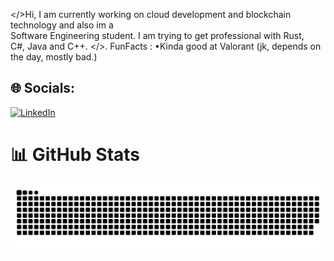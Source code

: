 
 </>Hi, I am currently working on cloud development and blockchain technology and also im a <br>Software Engineering student. I am trying to get professional with Rust, <br>C#, Java and C++.   </>. FunFacts : •Kinda good at Valorant (jk, depends on the day, mostly bad.)  


## 🌐 Socials:
[![LinkedIn](https://img.shields.io/badge/LinkedIn-%230077B5.svg?logo=linkedin&logoColor=white)](https://linkedin.com/in/www.linkedin.com/in/beren-elçin-polat-078829245) 


# 📊 GitHub Stats
![GitHub Snake Graph](https://github.com/berenpolat/berenpolat/blob/output/github-contribution-grid-snake.svg)




